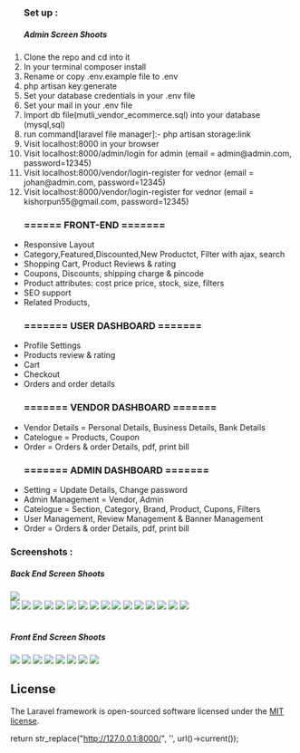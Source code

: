 <ol type="1">
    <h3>
        Set up :
    </h3>
    <h5>Admin Screen Shoots</h5>
    <li>Clone the repo and cd into it</li>
    <li>In your terminal composer install</li>
    <li>Rename or copy .env.example file to .env</li>
    <li>php artisan key:generate</li>
    <li>Set your database credentials in your .env file</li>
    <li>Set your mail in your .env file </li>
    <li>Import db file(mutli_vendor_ecommerce.sql) into your database (mysql,sql)</li>
    <li>run command[laravel file manager]:- php artisan storage:link</li>
    <li>Visit localhost:8000 in your browser</li>
    <li>Visit localhost:8000/admin/login for admin (email = admin@admin.com, password=12345)</li>
    <li>Visit localhost:8000/vendor/login-register for vednor (email = johan@admin.com, password=12345)</li>
    <li>Visit localhost:8000/vendor/login-register for vednor (email = kishorpun55@gmail.com, password=12345)</li>
</ol>
<ul> 
    <h3>
        ====== FRONT-END =======
    </h3>
    <li>Responsive Layout</li>
    <li>Category,Featured,Discounted,New Productct, Filter with ajax, search</li>
    <li>Shopping Cart, Product Reviews & rating</li>
    <li>Coupons, Discounts, shipping charge & pincode</li>
    <li>Product attributes: cost price price, stock, size, filters</li>
    <li>SEO support</li>
    <li>Related Products,</li>

</ul>
<ul>
    <h3>======= USER DASHBOARD =======</h3>
    <li>Profile Settings</li>
    <li>Products review  & rating</li>
    <li>Cart</li>
    <li>Checkout</li>
    <li>Orders and order details</li>
</ul>
<ul>
    <h3>======= VENDOR DASHBOARD =======</h3>
    <li> Vendor Details = Personal Details, Business Details, Bank Details </li>
    <li>Catelogue = Products, Coupon</li>
    <li>Order = Orders & order Details, pdf, print bill</li>
</ul>
<ul>
    <h3>======= ADMIN DASHBOARD =======</h3>
    <li>Setting = Update Details, Change password</li>
    <li>Admin Management = Vendor, Admin</li>
    <li>Catelogue = Section, Category, Brand, Product, Cupons, Filters</li>
    <li>User Management, Review Management & Banner Management</li>
    <li>Order = Orders & order Details, pdf, print bill</li>    
</ul>
<h3>Screenshots :</h3>
<h5>Back End Screen Shoots</h5>
<img src="https://github.com/kishorpun67/multi_vendor_ecommerce/assets/71880698/80970ca6-5f38-4695-81df-4541cbc9a75c" /> <br>
<img src="https://github.com/kishorpun67/multi_vendor_ecommerce/assets/71880698/9aea210f-cbb9-422b-a48e-4b02cd78f8bc">
 <img src="https://github.com/kishorpun67/multi_vendor_ecommerce/assets/71880698/1347b5d9-2aa0-4e56-b69f-682b40e89039">
<img src="https://github.com/kishorpun67/multi_vendor_ecommerce/assets/71880698/e06871b8-61d0-4cc0-9fbf-a124c8d0ccfe">
 <img src="https://github.com/kishorpun67/multi_vendor_ecommerce/assets/71880698/c9b741aa-adc4-46f6-9387-8e0f50ec39b4">
<img src="https://github.com/kishorpun67/multi_vendor_ecommerce/assets/71880698/92b1ca04-b88e-43fc-a079-c57fad5c6ab4">
<img src="https://github.com/kishorpun67/multi_vendor_ecommerce/assets/71880698/a4ceea9d-754a-4f1c-b93c-9129e6ac7da8">
<img src="https://github.com/kishorpun67/multi_vendor_ecommerce/assets/71880698/f4041038-c2f0-4938-a2a0-495aa3a0bef5">
<img src="https://github.com/kishorpun67/multi_vendor_ecommerce/assets/71880698/c1b2fc56-2943-438e-a5a0-553774f11949">
<img src="https://github.com/kishorpun67/multi_vendor_ecommerce/assets/71880698/b8f82ec7-9f1f-42f5-83c8-12049e779728">
<img src="https://github.com/kishorpun67/multi_vendor_ecommerce/assets/71880698/3064577d-0642-4d97-81ae-bcd91d618744">
<img src="https://github.com/kishorpun67/multi_vendor_ecommerce/assets/71880698/e0ec474c-b41f-416e-8dad-76abe961b3f7">
<img src="https://github.com/kishorpun67/multi_vendor_ecommerce/assets/71880698/16b3214d-9937-4676-a3ef-3f43cd840ff8">
<img src="https://github.com/kishorpun67/multi_vendor_ecommerce/assets/71880698/ff7d4824-f3b6-4b1b-b3f0-1dbe0cabd603">
<img src="https://github.com/kishorpun67/multi_vendor_ecommerce/assets/71880698/5b58772f-c1c5-4776-8767-7f2efd201e39">
<img src="https://github.com/kishorpun67/multi_vendor_ecommerce/assets/71880698/fe701db4-9201-4ceb-8a64-43f014473c3c">
<img src="https://github.com/kishorpun67/multi_vendor_ecommerce/assets/71880698/7efc1558-6ffe-4edf-9e5b-8696358d72d4">
<br> <br>
<h5>Front End Screen Shoots</h5>
<img src="https://github.com/kishorpun67/multi_vendor_ecommerce/assets/71880698/96e40005-fcd8-4344-bdb6-fa2e6ca72034">
<img src="https://github.com/kishorpun67/multi_vendor_ecommerce/assets/71880698/f7ae33fd-2668-4556-896d-65e48371e1fb">
<img src="https://github.com/kishorpun67/multi_vendor_ecommerce/assets/71880698/c3e9c829-a802-4f80-81aa-e0b3253a3b6d">
<img src="https://github.com/kishorpun67/multi_vendor_ecommerce/assets/71880698/2aa4bbb3-98e0-44e5-9322-42ce5addbf4c">
<img src="https://github.com/kishorpun67/multi_vendor_ecommerce/assets/71880698/d83592c2-91cc-4d0c-b6ea-af9d04254533">
<img src="https://github.com/kishorpun67/multi_vendor_ecommerce/assets/71880698/8c440044-5558-4a33-bf24-6bca43a9f6dd">
<img src="https://github.com/kishorpun67/multi_vendor_ecommerce/assets/71880698/62986089-f079-4111-804d-b4abd14769a3">
<img src="https://github.com/kishorpun67/multi_vendor_ecommerce/assets/71880698/c2a8eb93-2076-4bb2-9851-2d8c7eadcb9a">









 



## License

The Laravel framework is open-sourced software licensed under the [MIT license](https://opensource.org/licenses/MIT).

 return str_replace("http://127.0.0.1:8000/", '', url()->current());
